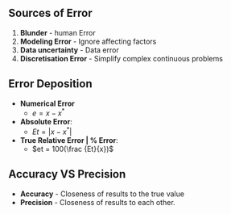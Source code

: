 ## Sources of Error
1. __Blunder__ - human Error 
2. __Modeling Error__ - Ignore affecting factors 
3. __Data uncertainty__ - Data error
4. __Discretisation Error__ - Simplify complex continuous problems
## Error Deposition
* __Numerical Error__
	* $e = x - x^*$
* __Absolute Error__:
	* $Et = | x - x^* |$
* __True Relative Error | % Error__:
	* $et = 100(\frac {Et}{x})$
## Accuracy VS Precision
* __Accuracy__ - Closeness of results to the true value 
* __Precision__ - Closeness of results to each other.